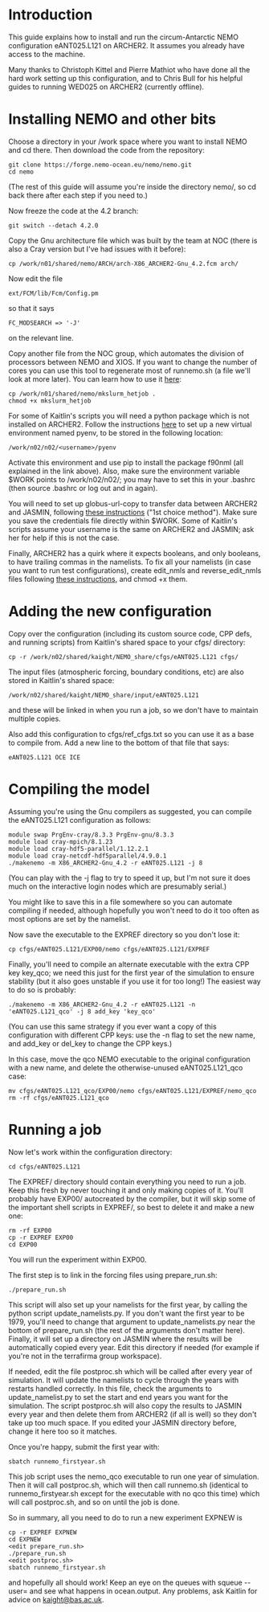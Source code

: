 # Introduction

This guide explains how to install and run the circum-Antarctic NEMO configuration eANT025.L121 on ARCHER2. It assumes you already have access to the machine.

Many thanks to Christoph Kittel and Pierre Mathiot who have done all the hard work setting up this configuration, and to Chris Bull for his helpful guides to running WED025 on ARCHER2 (currently offline).

# Installing NEMO and other bits

Choose a directory in your /work space where you want to install NEMO and cd there. Then download the code from the repository:

    git clone https://forge.nemo-ocean.eu/nemo/nemo.git
    cd nemo

(The rest of this guide will assume you're inside the directory nemo/, so cd back there after each step if you need to.)

Now freeze the code at the 4.2 branch:

    git switch --detach 4.2.0

Copy the Gnu architecture file which was built by the team at NOC (there is also a Cray version but I've had issues with it before):

    cp /work/n01/shared/nemo/ARCH/arch-X86_ARCHER2-Gnu_4.2.fcm arch/

Now edit the file

    ext/FCM/lib/Fcm/Config.pm

so that it says

    FC_MODSEARCH => '-J'

on the relevant line.

Copy another file from the NOC group, which automates the division of processors between NEMO and XIOS. If you want to change the number of cores you can use this tool to regenerate most of runnemo.sh (a file we'll look at more later). You can learn how to use it [here](https://docs.archer2.ac.uk/research-software/nemo/):

    cp /work/n01/shared/nemo/mkslurm_hetjob .
    chmod +x mkslurm_hetjob

For some of Kaitlin's scripts you will need a python package which is not installed on ARCHER2. Follow the instructions [here](https://docs.archer2.ac.uk/user-guide/python/) to set up a new virtual environment named pyenv, to be stored in the following location:

    /work/n02/n02/<username>/pyenv

Activate this environment and use pip to install the package f90nml (all explained in the link above). Also, make sure the environment variable $WORK points to /work/n02/n02/<username>; you may have to set this in your .bashrc (then source .bashrc or log out and in again).

You will need to set up globus-url-copy to transfer data between ARCHER2 and JASMIN, following [these instructions](https://help.jasmin.ac.uk/article/4997-transfers-from-archer2) ("1st choice method"). Make sure you save the credentials file directly within $WORK. Some of Kaitlin's scripts assume your username is the same on ARCHER2 and JASMIN; ask her for help if this is not the case. 

Finally, ARCHER2 has a quirk where it expects booleans, and only booleans, to have trailing commas in the namelists. To fix all your namelists (in case you want to run test configurations), create edit_nmls and reverse_edit_nmls files following [these instructions](https://forge.ipsl.jussieu.fr/nemo/ticket/2653), and chmod +x them.    

# Adding the new configuration

Copy over the configuration (including its custom source code, CPP defs, and running scripts) from Kaitlin's shared space to your cfgs/ directory:

    cp -r /work/n02/shared/kaight/NEMO_share/cfgs/eANT025.L121 cfgs/

The input files (atmospheric forcing, boundary conditions, etc) are also stored in Kaitlin's shared space:

    /work/n02/shared/kaight/NEMO_share/input/eANT025.L121

and these will be linked in when you run a job, so we don't have to maintain multiple copies.

Also add this configuration to cfgs/ref_cfgs.txt so you can use it as a base to compile from. Add a new line to the bottom of that file that says:

    eANT025.L121 OCE ICE

# Compiling the model

Assuming you're using the Gnu compilers as suggested, you can compile the eANT025.L121 configuration as follows:

    module swap PrgEnv-cray/8.3.3 PrgEnv-gnu/8.3.3
    module load cray-mpich/8.1.23 
    module load cray-hdf5-parallel/1.12.2.1 
    module load cray-netcdf-hdf5parallel/4.9.0.1
    ./makenemo -m X86_ARCHER2-Gnu_4.2 -r eANT025.L121 -j 8

(You can play with the -j flag to try to speed it up, but I'm not sure it does much on the interactive login nodes which are presumably serial.)

You might like to save this in a file somewhere so you can automate compiling if needed, although hopefully you won't need to do it too often as most options are set by the namelist.

Now save the executable to the EXPREF directory so you don't lose it:

    cp cfgs/eANT025.L121/EXP00/nemo cfgs/eANT025.L121/EXPREF

Finally, you'll need to compile an alternate executable with the extra CPP key key_qco; we need this just for the first year of the simulation to ensure stability (but it also goes unstable if you use it for too long!) The easiest way to do so is probably:

    ./makenemo -m X86_ARCHER2-Gnu_4.2 -r eANT025.L121 -n 'eANT025.L121_qco' -j 8 add_key 'key_qco'

(You can use this same strategy if you ever want a copy of this configuration with different CPP keys: use the -n flag to set the new name, and add_key or del_key to change the CPP keys.)

In this case, move the qco NEMO executable to the original configuration with a new name, and delete the otherwise-unused eANT025.L121_qco case:

    mv cfgs/eANT025.L121_qco/EXP00/nemo cfgs/eANT025.L121/EXPREF/nemo_qco
    rm -rf cfgs/eANT025.L121_qco

# Running a job

Now let's work within the configuration directory:

    cd cfgs/eANT025.L121

The EXPREF/ directory should contain everything you need to run a job. Keep this fresh by never touching it and only making copies of it. You'll probably have EXP00/ autocreated by the compiler, but it will skip some of the important shell scripts in EXPREF/, so best to delete it and make a new one:

    rm -rf EXP00
    cp -r EXPREF EXP00
    cd EXP00

You will run the experiment within EXP00.

The first step is to link in the forcing files using prepare_run.sh:

    ./prepare_run.sh

This script will also set up your namelists for the first year, by calling the python script update_namelists.py. If you don't want the first year to be 1979, you'll need to change that argument to update_namelists.py near the bottom of prepare_run.sh (the rest of the arguments don't matter here). Finally, it will set up a directory on JASMIN where the results will be automatically copied every year. Edit this directory if needed (for example if you're not in the terrafirma group workspace).

If needed, edit the file postproc.sh which will be called after every year of simulation. It will update the namelists to cycle through the years with restarts handled correctly. In this file, check the arguments to update_namelist.py to set the start and end years you want for the simulation. The script postproc.sh will also copy the results to JASMIN every year and then delete them from ARCHER2 (if all is well) so they don't take up too much space. If you edited your JASMIN directory before, change it here too so it matches.

Once you're happy, submit the first year with:

    sbatch runnemo_firstyear.sh

This job script uses the nemo_qco executable to run one year of simulation. Then it will call postproc.sh, which will then call runnemo.sh (identical to runnemo_firstyear.sh except for the executable with no qco this time) which will call postproc.sh, and so on until the job is done.

So in summary, all you need to do to run a new experiment EXPNEW is

    cp -r EXPREF EXPNEW
    cd EXPNEW
    <edit prepare_run.sh>
    ./prepare_run.sh
    <edit postproc.sh>
    sbatch runnemo_firstyear.sh

and hopefully all should work! Keep an eye on the queues with squeue --user=<username> and see what happens in ocean.output. Any problems, ask Kaitlin for advice on <kaight@bas.ac.uk>.
    